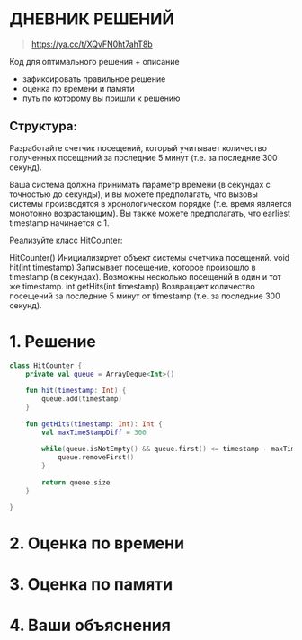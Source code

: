 # ДНЕВНИК РЕШЕНИЙ

> https://ya.cc/t/XQvFN0ht7ahT8b

Код для оптимального решения + описание 

- зафиксировать правильное решение
- оценка по времени и памяти
- путь по которому вы пришли к решению


## Структура:

Разработайте счетчик посещений, который учитывает количество полученных посещений за последние 5 минут (т.е. за последние 300 секунд).

Ваша система должна принимать параметр времени (в секундах с точностью до секунды), и вы можете предполагать, что вызовы системы производятся в хронологическом порядке (т.е. время является монотонно возрастающим). Вы также можете предполагать, что earliest timestamp начинается с 1.

Реализуйте класс HitCounter:

HitCounter() Инициализирует объект системы счетчика посещений.
void hit(int timestamp) Записывает посещение, которое произошло в timestamp (в секундах). Возможны несколько посещений в один и тот же timestamp.
int getHits(int timestamp) Возвращает количество посещений за последние 5 минут от timestamp (т.е. за последние 300 секунд).

# 1. Решение

```kotlin
class HitCounter {
    private val queue = ArrayDeque<Int>()
    
    fun hit(timestamp: Int) {
        queue.add(timestamp)
    }
    
    fun getHits(timestamp: Int): Int { 
        val maxTimeStampDiff = 300
        
        while(queue.isNotEmpty() && queue.first() <= timestamp - maxTimeStampDiff){
            queue.removeFirst()
        }
        
        return queue.size
    }

}
```


# 2. Оценка по времени


# 3. Оценка по памяти


# 4. Ваши объяснения


